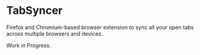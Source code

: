 # TabSyncer
Firefox and Chromium-based browser extension to sync all your open tabs across multiple browsers and devices.

Work in Progress.
